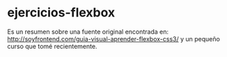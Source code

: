 # ejercicios-flexbox
Es un resumen sobre una fuente original encontrada en: http://soyfrontend.com/guia-visual-aprender-flexbox-css3/ y un pequeño  curso que tomé recientemente.
